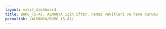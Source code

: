 ```yaml
---
layout: vakit_dashboard
title: BURG_(S-A), ALMANYA için iftar, namaz vakitleri ve hava durumu - ilçe/eyalet seç
permalink: /ALMANYA/BURG_(S-A)/
---
```


<script type="text/javascript">
  var GLOBAL_COUNTRY = 'ALMANYA';
  var GLOBAL_CITY = 'BURG_(S-A)';
  var GLOBAL_STATE = '';
  var lat = 72;
  var lon = 21;
</script>
